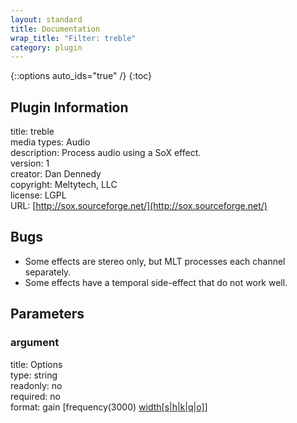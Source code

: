 ```yaml
---
layout: standard
title: Documentation
wrap_title: "Filter: treble"
category: plugin
---
```

{::options auto_ids="true" /}
{:toc}

## Plugin Information

title: treble  
media types:
Audio  
description: Process audio using a SoX effect.  
version: 1  
creator: Dan Dennedy  
copyright: Meltytech, LLC  
license: LGPL  
URL: [http://sox.sourceforge.net/](http://sox.sourceforge.net/)  

## Bugs

* Some effects are stereo only, but MLT processes each channel separately.
* Some effects have a temporal side-effect that do not work well.

## Parameters

### argument

title: Options    
type: string  
readonly: no  
required: no  
format: gain [frequency(3000) [width[s|h|k|q|o]](0.5s)]  


